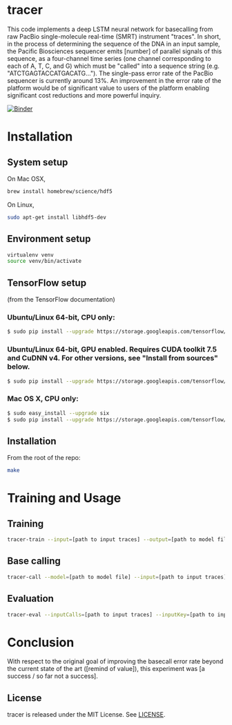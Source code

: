 # tracer

This code implements a deep LSTM neural network for basecalling from raw PacBio single-molecule real-time (SMRT) instrument "traces". In short, in the process of determining the sequence of the DNA in an input sample, the Pacific Biosciences sequencer emits [number] of parallel signals of this sequence, as a four-channel time series (one channel corresponding to each of A, T, C, and G) which must be "called" into a sequence string (e.g. "ATCTGAGTACCATGACATG..."). The single-pass error rate of the PacBio sequencer is currently around 13%. An improvement in the error rate of the platform would be of significant value to users of the platform enabling significant cost reductions and more powerful inquiry.

[![Binder](http://mybinder.org/badge.svg)](http://mybinder.org/repo/cb01/tracer)

# Installation

## System setup

On Mac OSX,

```bash
brew install homebrew/science/hdf5
```

On Linux,

```bash
sudo apt-get install libhdf5-dev
```

## Environment setup

```bash
virtualenv venv
source venv/bin/activate
```

## TensorFlow setup 
(from the TensorFlow documentation)

### Ubuntu/Linux 64-bit, CPU only:
```bash
$ sudo pip install --upgrade https://storage.googleapis.com/tensorflow/linux/cpu/tensorflow-0.8.0rc0-cp27-none-linux_x86_64.whl
```

### Ubuntu/Linux 64-bit, GPU enabled. Requires CUDA toolkit 7.5 and CuDNN v4.  For other versions, see "Install from sources" below.
```bash
$ sudo pip install --upgrade https://storage.googleapis.com/tensorflow/linux/gpu/tensorflow-0.8.0rc0-cp27-none-linux_x86_64.whl
```

### Mac OS X, CPU only:
```bash
$ sudo easy_install --upgrade six
$ sudo pip install --upgrade https://storage.googleapis.com/tensorflow/mac/tensorflow-0.8.0rc0-py2-none-any.whl
```

## Installation

From the root of the repo:

```bash
make
```

# Training and Usage

## Training

```bash
tracer-train --input=[path to input traces] --output=[path to model file] 
```

## Base calling

```bash
tracer-call --model=[path to model file] --input=[path to input traces] --output=[path to which to write output]
```

## Evaluation

```bash
tracer-eval --inputCalls=[path to input traces] --inputKey=[path to input traces] --output=[path to which to write output]
```

# Conclusion

With respect to the original goal of improving the basecall error rate beyond the current state of the art ([remind of value]), this experiment was [a success / so far not a success].

## License

tracer is released under the MIT License. See [LICENSE](https://github.com/cb01/tracer/blob/master/LICENSE).



